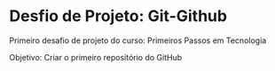 # Desfio de Projeto: Git-Github
Primeiro desafio de projeto do curso: Primeiros Passos em Tecnologia

Objetivo: Criar o primeiro reposítório do GitHub
